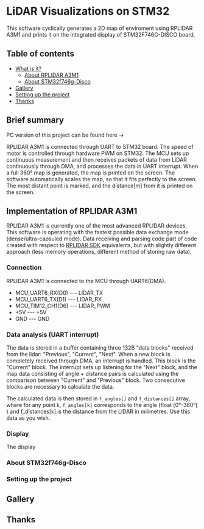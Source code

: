 # LiDAR Visualizations on STM32
This software cyclically generates a 2D map of enviroment using RPLIDAR A3M1 and prints it on the integrated display of STM32F746G-DISCO board.

## Table of contents
- [What is it?](#what-is-it)
    - [About RPLIDAR A3M1](#about-rplidar-a3m1)
    - [About STM32f746g-Disco](#about-stm32f746g-disco)
- [Gallery](#gallery)
- [Setting up the project](#settng-up-the-project)
- [Thanks](#thanks)

## Brief summary
PC version of this project can be found here -> 
   
RPLIDAR A3M1 is connected through UART to STM32 board. The speed of motor is controlled through hardware PWM on STM32. The MCU sets up continuous measurement and then receives packets of data from LiDAR continuously through DMA, and processes the data in UART interrupt. When a full 360° map is generated, the map is printed on the screen. The software automatically scales the map, so that it fits perfectly to the screen. The most distant point is marked, and the distance[m] from it is printed on the screen.

## Implementation of RPLIDAR A3M1
RPLIDAR A3M1 is currently one of the most advanced RPLIDAR devices. This software is operating with the fastest possible data exchange mode (dense/ultra-capsuled mode). Data receiving and parsing code part of code created with respect to [RPLIDAR SDK](https://github.com/Slamtec/rplidar_sdk) equivalents, but with slightly different approach (less memory operations, different method of storing raw data). 

### Connection
RPLIDAR A3M1 is connected to the MCU through UART6(DMA). 
* MCU_UART6_RX(D0)  --- LIDAR_TX
* MCU_UART6_TX(D1)  --- LIDAR_RX
* MCU_TIM12_CH1(D6) --- LIDAR_PWM
* +5V               --- +5V
* GND               --- GND

### Data analysis (UART interrupt)
The data is stored in a buffer containing three 132B "data blocks" received from the lidar: "Previous", "Current", "Next". When a new block is completely received through DMA, an interrupt is handled. This block is the "Current" block. The interrupt sets up listening for the "Next" block, and the map data consisting of angle + distance pairs is calculated using the comparison between "Current" and "Previous" block. Two consecutive blocks are necessary to calculate the data.

The calculated data is then stored in `f_angles[]` and `f_distances[]` array, where for any point `k`, `f_angles[k]` corresponds to the angle (float \[0°-360°\[ ) and f_distances[`k`] is the distance from the LiDAR in milimetres. Use this data as you wish.

### Display
The display 

### About STM32f746g-Disco

### Setting up the project



## Gallery

## Thanks
